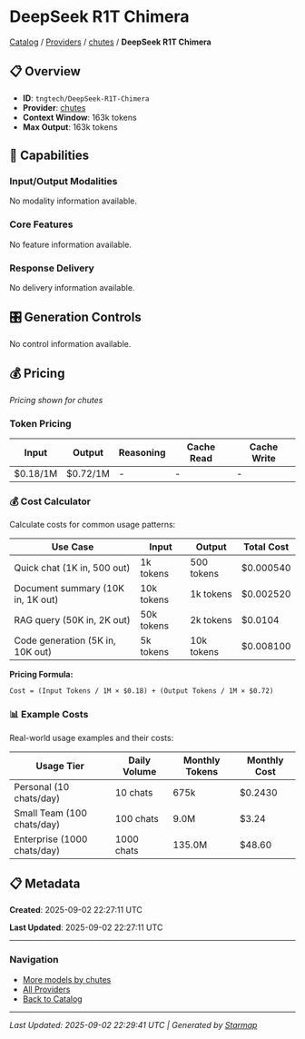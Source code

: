 # DeepSeek R1T Chimera
  
[Catalog](../../../../..) / [Providers](../../../..) / [chutes](../../..) / **DeepSeek R1T Chimera**


## 📋 Overview
  
- **ID**: `tngtech/DeepSeek-R1T-Chimera`
- **Provider**: [chutes](../)
- **Context Window**: 163k tokens
- **Max Output**: 163k tokens
  
## 🎯 Capabilities
  
### Input/Output Modalities
  
No modality information available.
  
### Core Features
  
No feature information available.
  
### Response Delivery
  
No delivery information available.
  
## 🎛️ Generation Controls
  
No control information available.
  
## 💰 Pricing
  
*Pricing shown for chutes*
  
  
### Token Pricing
  
| Input | Output | Reasoning | Cache Read | Cache Write |
|---------|---------|---------|---------|---------|
| $0.18/1M | $0.72/1M | - | - | - |

  
### 💰 Cost Calculator
  
Calculate costs for common usage patterns:
  
  
| Use Case | Input | Output | Total Cost |
|---------|---------|---------|---------|
| Quick chat (1K in, 500 out) | 1k tokens | 500 tokens | $0.000540 |
| Document summary (10K in, 1K out) | 10k tokens | 1k tokens | $0.002520 |
| RAG query (50K in, 2K out) | 50k tokens | 2k tokens | $0.0104 |
| Code generation (5K in, 10K out) | 5k tokens | 10k tokens | $0.008100 |

  
**Pricing Formula:**
  
```
Cost = (Input Tokens / 1M × $0.18) + (Output Tokens / 1M × $0.72)
```
  
### 📊 Example Costs
  
Real-world usage examples and their costs:
  
  
| Usage Tier | Daily Volume | Monthly Tokens | Monthly Cost |
|---------|---------|---------|---------|
| Personal (10 chats/day) | 10 chats | 675k | $0.2430 |
| Small Team (100 chats/day) | 100 chats | 9.0M | $3.24 |
| Enterprise (1000 chats/day) | 1000 chats | 135.0M | $48.60 |

  
## 📋 Metadata
  
**Created**: 2025-09-02 22:27:11 UTC
  
**Last Updated**: 2025-09-02 22:27:11 UTC
  
  
---
  
  
### Navigation

- [More models by chutes](../)
- [All Providers](../../../../../providers)
- [Back to Catalog](../../../../..)


---
_Last Updated: 2025-09-02 22:29:41 UTC | Generated by [Starmap](https://github.com/agentstation/starmap)_
